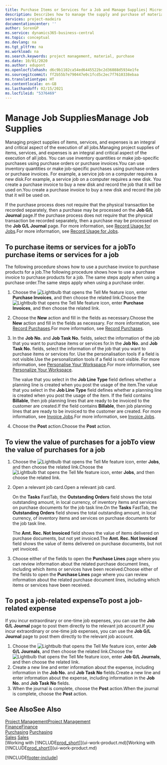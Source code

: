 ```yaml
---
title: Purchase Items or Services for a Job and Manage Supplies| Microsoft Docs
description: Describes how to manage the supply and purchase of material and services to jobs.
services: project-madeira
documentationcenter: ''
author: SorenGP
ms.service: dynamics365-business-central
ms.topic: conceptual
ms.devlang: na
ms.tgt_pltfrm: na
ms.workload: na
ms.search.keywords: project management, material, purchase
ms.date: 10/01/2020
ms.author: edupont
ms.openlocfilehash: d6c9b1102ca54ed6445522bc2d36088d5934e1fe
ms.sourcegitcommit: ff2b55b7e790447e0c1fcd5c2ec7f7610338ebaa
ms.translationtype: HT
ms.contentlocale: en-GB
ms.lasthandoff: 02/15/2021
ms.locfileid: "5376469"
---
```

# <a name="manage-job-supplies"></a><span data-ttu-id="14627-103">Manage Job Supplies</span><span class="sxs-lookup"><span data-stu-id="14627-103">Manage Job Supplies</span></span>
<span data-ttu-id="14627-104">Managing project supplies of items, services, and expenses is an integral and critical aspect of the execution of all jobs.</span><span class="sxs-lookup"><span data-stu-id="14627-104">Managing project supplies of items, services, and expenses is an integral and critical aspect of the execution of all jobs.</span></span> <span data-ttu-id="14627-105">You can use inventory quantities or make job-specific purchases using purchase orders or purchase invoices.</span><span class="sxs-lookup"><span data-stu-id="14627-105">You can use inventory quantities or make job-specific purchases using purchase orders or purchase invoices.</span></span> <span data-ttu-id="14627-106">For example, a service job on a computer requires a new disk.</span><span class="sxs-lookup"><span data-stu-id="14627-106">For example, a service job on a computer requires a new disk.</span></span> <span data-ttu-id="14627-107">You create a purchase invoice to buy a new disk and record the job that it will be used on.</span><span class="sxs-lookup"><span data-stu-id="14627-107">You create a purchase invoice to buy a new disk and record the job that it will be used on.</span></span>

<span data-ttu-id="14627-108">If the purchase process does not require that the physical transaction be recorded separately, then a purchase may be processed on the **Job G/L Journal** page.</span><span class="sxs-lookup"><span data-stu-id="14627-108">If the purchase process does not require that the physical transaction be recorded separately, then a purchase may be processed on the **Job G/L Journal** page.</span></span> <span data-ttu-id="14627-109">For more information, see [Record Usage for Jobs](projects-how-record-job-usage.md).</span><span class="sxs-lookup"><span data-stu-id="14627-109">For more information, see [Record Usage for Jobs](projects-how-record-job-usage.md).</span></span>

## <a name="to-purchase-items-or-services-for-a-job"></a><span data-ttu-id="14627-110">To purchase items or services for a job</span><span class="sxs-lookup"><span data-stu-id="14627-110">To purchase items or services for a job</span></span>
<span data-ttu-id="14627-111">The following procedure shows how to use a purchase invoice to purchase products for a job.</span><span class="sxs-lookup"><span data-stu-id="14627-111">The following procedure shows how to use a purchase invoice to purchase products for a job.</span></span> <span data-ttu-id="14627-112">The same steps apply when using a purchase order.</span><span class="sxs-lookup"><span data-stu-id="14627-112">The same steps apply when using a purchase order.</span></span>  

1. <span data-ttu-id="14627-113">Choose the ![Lightbulb that opens the Tell Me feature](media/ui-search/search_small.png "Tell me what you want to do") icon, enter **Purchase Invoices**, and then choose the related link.</span><span class="sxs-lookup"><span data-stu-id="14627-113">Choose the ![Lightbulb that opens the Tell Me feature](media/ui-search/search_small.png "Tell me what you want to do") icon, enter **Purchase Invoices**, and then choose the related link.</span></span>  
2. <span data-ttu-id="14627-114">Choose the **New** action and fill in the fields as necessary.</span><span class="sxs-lookup"><span data-stu-id="14627-114">Choose the **New** action and fill in the fields as necessary.</span></span> <span data-ttu-id="14627-115">For more information, see [Record Purchases](purchasing-how-record-purchases.md).</span><span class="sxs-lookup"><span data-stu-id="14627-115">For more information, see [Record Purchases](purchasing-how-record-purchases.md).</span></span>
3. <span data-ttu-id="14627-116">In the **Job No.** and **Job Task No.** fields, select the information of the job that you want to purchase items or services for.</span><span class="sxs-lookup"><span data-stu-id="14627-116">In the **Job No.** and **Job Task No.** fields, select the information of the job that you want to purchase items or services for.</span></span> <span data-ttu-id="14627-117">Use the personalisation tools if a field is not visible.</span><span class="sxs-lookup"><span data-stu-id="14627-117">Use the personalization tools if a field is not visible.</span></span> <span data-ttu-id="14627-118">For more information, see [Personalise Your Workspace](ui-personalization-user.md).</span><span class="sxs-lookup"><span data-stu-id="14627-118">For more information, see [Personalize Your Workspace](ui-personalization-user.md).</span></span>

    <span data-ttu-id="14627-119">The value that you select in the **Job Line Type** field defines whether a planning line is created when you post the usage of the item.</span><span class="sxs-lookup"><span data-stu-id="14627-119">The value that you select in the **Job Line Type** field defines whether a planning line is created when you post the usage of the item.</span></span> <span data-ttu-id="14627-120">If the field contains **Billable**, then job planning lines that are ready to be invoiced to the customer are created.</span><span class="sxs-lookup"><span data-stu-id="14627-120">If the field contains **Billable**, then job planning lines that are ready to be invoiced to the customer are created.</span></span> <span data-ttu-id="14627-121">For more information, see [Invoice Jobs](projects-how-invoice-jobs.md).</span><span class="sxs-lookup"><span data-stu-id="14627-121">For more information, see [Invoice Jobs](projects-how-invoice-jobs.md).</span></span>
4. <span data-ttu-id="14627-122">Choose the **Post** action.</span><span class="sxs-lookup"><span data-stu-id="14627-122">Choose the **Post** action.</span></span>

## <a name="to-view-the-value-of-purchases-for-a-job"></a><span data-ttu-id="14627-123">To view the value of purchases for a job</span><span class="sxs-lookup"><span data-stu-id="14627-123">To view the value of purchases for a job</span></span>
1. <span data-ttu-id="14627-124">Choose the ![Lightbulb that opens the Tell Me feature](media/ui-search/search_small.png "Tell me what you want to do") icon, enter **Jobs**, and then choose the related link.</span><span class="sxs-lookup"><span data-stu-id="14627-124">Choose the ![Lightbulb that opens the Tell Me feature](media/ui-search/search_small.png "Tell me what you want to do") icon, enter **Jobs**, and then choose the related link.</span></span>
2. <span data-ttu-id="14627-125">Open a relevant job card.</span><span class="sxs-lookup"><span data-stu-id="14627-125">Open a relevant job card.</span></span>

    <span data-ttu-id="14627-126">On the **Tasks** FastTab, the **Outstanding Orders** field shows the total outstanding amount, in local currency, of inventory items and services on purchase documents for the job task line.</span><span class="sxs-lookup"><span data-stu-id="14627-126">On the **Tasks** FastTab, the **Outstanding Orders** field shows the total outstanding amount, in local currency, of inventory items and services on purchase documents for the job task line.</span></span>  

    <span data-ttu-id="14627-127">The **Amt. Rec. Not Invoiced** field shows the value of items delivered on purchase documents, but not yet invoiced.</span><span class="sxs-lookup"><span data-stu-id="14627-127">The **Amt. Rec. Not Invoiced** field shows the value of items delivered on purchase documents, but not yet invoiced.</span></span>  
3. <span data-ttu-id="14627-128">Choose either of the fields to open the **Purchase Lines** page where you can review information about the related purchase document lines, including which items or services have been received.</span><span class="sxs-lookup"><span data-stu-id="14627-128">Choose either of the fields to open the **Purchase Lines** page where you can review information about the related purchase document lines, including which items or services have been received.</span></span>

## <a name="to-post-a-job-related-expense"></a><span data-ttu-id="14627-129">To post a job-related expense</span><span class="sxs-lookup"><span data-stu-id="14627-129">To post a job-related expense</span></span>
<span data-ttu-id="14627-130">If you incur extraordinary or one-time job expenses, you can use the **Job G/L Journal** page to post them directly to the relevant job account.</span><span class="sxs-lookup"><span data-stu-id="14627-130">If you incur extraordinary or one-time job expenses, you can use the **Job G/L Journal** page to post them directly to the relevant job account.</span></span>

1. <span data-ttu-id="14627-131">Choose the ![Lightbulb that opens the Tell Me feature](media/ui-search/search_small.png "Tell me what you want to do") icon, enter **Job G/L Journals**, and then choose the related link.</span><span class="sxs-lookup"><span data-stu-id="14627-131">Choose the ![Lightbulb that opens the Tell Me feature](media/ui-search/search_small.png "Tell me what you want to do") icon, enter **Job G/L Journals**, and then choose the related link.</span></span>  
2. <span data-ttu-id="14627-132">Create a new line and enter information about the expense, including information in the **Job No.** and **Job Task No** fields.</span><span class="sxs-lookup"><span data-stu-id="14627-132">Create a new line and enter information about the expense, including information in the **Job No.** and **Job Task No** fields.</span></span>  
3. <span data-ttu-id="14627-133">When the journal is complete, choose the **Post** action.</span><span class="sxs-lookup"><span data-stu-id="14627-133">When the journal is complete, choose the **Post** action.</span></span>

## <a name="see-also"></a><span data-ttu-id="14627-134">See Also</span><span class="sxs-lookup"><span data-stu-id="14627-134">See Also</span></span>
[<span data-ttu-id="14627-135">Project Management</span><span class="sxs-lookup"><span data-stu-id="14627-135">Project Management</span></span>](projects-manage-projects.md)  
[<span data-ttu-id="14627-136">Finance</span><span class="sxs-lookup"><span data-stu-id="14627-136">Finance</span></span>](finance.md)  
<span data-ttu-id="14627-137">[Purchasing](purchasing-manage-purchasing.md)       </span><span class="sxs-lookup"><span data-stu-id="14627-137">[Purchasing](purchasing-manage-purchasing.md)       </span></span>  
<span data-ttu-id="14627-138">[Sales](sales-manage-sales.md)    </span><span class="sxs-lookup"><span data-stu-id="14627-138">[Sales](sales-manage-sales.md)    </span></span>  
<span data-ttu-id="14627-139">[Working with [!INCLUDE[prod_short](includes/prod_short.md)]](ui-work-product.md)</span><span class="sxs-lookup"><span data-stu-id="14627-139">[Working with [!INCLUDE[prod_short](includes/prod_short.md)]](ui-work-product.md)</span></span>  


[!INCLUDE[footer-include](includes/footer-banner.md)]